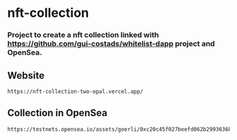# nft-collection
### Project to create a nft collection linked with https://github.com/gui-costads/whitelist-dapp project and OpenSea.

## Website
```
https://nft-collection-two-opal.vercel.app/
```
## Collection in OpenSea

```
https://testnets.opensea.io/assets/goerli/0xc20c45f027beefd062b29936368dba6a3761bd67/1
```

